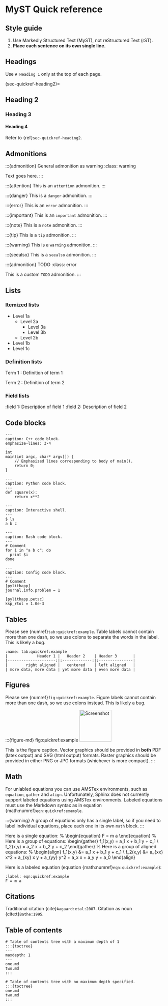 # MyST Quick reference

## Style guide

1. Use Markedly Structured Text (MyST), not reStructured Text (rST).
2. **Place each sentence on its own single line.**

## Headings

Use `# Heading 1` only at the top of each page.

(sec-quickref-heading2)=
## Heading 2

### Heading 3

#### Heading 4

Refer to {ref}`sec-quickref-heading2`.

## Admonitions

:::{admonition} General admonition as warning
:class: warning

Text goes here.
:::

:::{attention}
This is an `attention` admonition.
:::

:::{danger}
This is a `danger` admonition.
:::

:::{error}
This is an `error` admonition.
:::

:::{important}
This is an `important` admonition.
:::

:::{note}
This is a `note` admonition.
:::

:::{tip}
This is a `tip` admonition.
:::

:::{warning}
This is a `warning` admonition.
:::

:::{seealso}
This is a `seealso` admonition.
:::

:::{admonition} TODO
:class: error

This is a custom `TODO` admonition.
:::

## Lists

### Itemized lists

* Level 1a
  * Level 2a
    * Level 3a
    * Level 3b
  * Level 2b
* Level 1b
* Level 1c
  
### Definition lists

Term 1
: Definition of term 1

Term 2
: Definition of term 2

### Field lists

:field 1: Description of field 1
:field 2: Description of field 2

## Code blocks

```{code-block} c++
---
caption: C++ code block.
emphasize-lines: 3-4
---
int
main(int argc, char* argv[]) {
    // Emphasized lines corresponding to body of main().
    return 0;
}
```

```{code-block} python
---
caption: Python code block.
---
def square(x):
    return x**2
```

```{code-block} console
---
caption: Interactive shell.
---
$ ls
a b c
```

```{code-block} bash
---
caption: Bash code block.
---
# Comment
for i in "a b c"; do
  print $i
done
```

```{code-block} cfg
---
caption: Config code block.
---
# Comment
[pylithapp]
journal.info.problem = 1

[pylithapp.petsc]
ksp_rtol = 1.0e-3
```

## Tables

Please see {numref}`tab:quickref:example`.
Table labels cannot contain more than one dash, so we use colons to separate the words in the label.
This is likely a bug.

```{table} Table caption
:name: tab:quickref:example
|             Header 1 |   Header 2    | Header 3       |
|---------------------:|:-------------:|:---------------|
|        right aligned |   centered    | left aligned   |
| more data, more data | yet more data | even more data |
```

## Figures

Please see {numref}`fig:quickref:example`.
Figure labels cannot contain more than one dash, so we use colons instead.
This is likely a bug.

:::{figure-md} fig:quickref:example
<img src="../../../_static/images/cig_short_nolabel.*" alt="Screenshot"  width="100px"/>

This is the figure caption. Vector graphics should be provided in **both** PDF (latex output) and SVG (html output) formats.
Raster graphics should be provided in either PNG or JPG formats (whichever is more compact).
:::

## Math

For unlabled equations you can use AMSTex environments, such as `equation`, `gather` and `align`.
Unfortunately, Sphinx does not currently support labeled equations using AMSTex environments.
Labeled equations must use the Markdown syntax as in equation {math:numref}`eqn:quickref:example`.

:::{warning}
A group of equations only has a single label, so if you need to label individual equations, place each one in its own `math` block.
:::

Here is a single equation:
%
\begin{equation}
  F = m a
\end{equation}
%
Here is a group of equations:
\begin{gather}
  f_1(x,y) = a_1 x + b_1 y + c_1 \\
  f_2(x,y) = a_2 x + b_2 y + c_2
\end{gather}
%
Here is a group of aligned equations:
%
\begin{align}
  f_1(x,y) &= a_1 x + b_1 y + c_1 \\
  f_2(x,y) &= a_{xx} x^2 + a_{xy} x y + a_{yy} y^2 + a_x x + a_y y + a_0
\end{align}

Here is a labeled equation (equation {math:numref}`eqn:quickref:example`):
```{math}
:label: eqn:quickref:example
F = m a
```

## Citations

Traditional citation {cite}`Aagaard:etal:2007`.
Citation as noun {cite:t}`Bathe:1995`.

## Table of contents

```
# Table of contents tree with a maximum depth of 1
:::{toctree}
---
maxdepth: 1
---
one.md
two.md
:::
```

```
# Table of contents tree with no maximum depth specified.
:::{toctree}
one.md
two.md
:::
```
